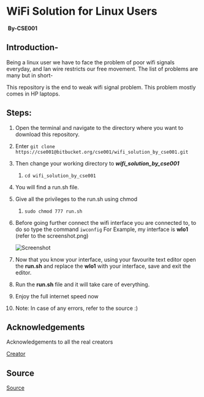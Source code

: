 # WiFi Solution for Linux Users

​																				**By-CSE001**

## Introduction-

Being a linux user we have to face the problem of poor wifi signals everyday, and lan wire restricts our free movement. The list of problems are many but in short-

This repository is the end to weak wifi signal problem. This problem mostly comes in HP laptops.

## Steps:

1. Open the terminal and navigate to the directory where you want to download this repository.

2. Enter `git clone https://cse001@bitbucket.org/cse001/wifi_solution_by_cse001.git`

3. Then change your working directory to ***wifi_solution_by_cse001***
   1. `cd wifi_solution_by_cse001`

4. You will find a run.sh file.

5. Give all the privileges to the run.sh using chmod
   1. `sudo chmod 777 run.sh `

6. Before going further connect the wifi interface you are connected to, to do so type the command `iwconfig` For Example, my interface is **wlo1** (refer to the screenshot.png)

   ![Screenshot](https://bytebucket.org/cse001/wifi_solution_by_cse001/raw/14bd908dce1970b4af6e44083fcdc872b64144f0/screenshot.png)

7. Now that you know your interface, using your favourite text editor open the **run.sh** and replace the **wlo1** with your interface, save and exit the editor.

8. Run the **run.sh** file and it will take care of everything.

9. Enjoy the full internet speed now

10. Note: In case of any errors, refer to the source :)

## Acknowledgements 

Acknowledgements to all the real creators

[Creator](https://github.com/lwfinger)

## Source 

[Source](https://connectwww.com/how-to-solve-realtek-rtl8723be-weak-wifi-signal-problem-in-ubuntu/4625/)

